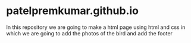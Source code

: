 # patelpremkumar.github.io
In this repository we are going to make a html page using html and css in which we are going to add the photos of the bird and add the footer
